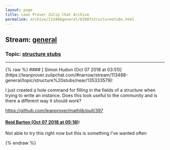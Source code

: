```yaml
---
layout: page
title: Lean Prover Zulip Chat Archive 
permalink: archive/113488general/63907structurestubs.html
---
```


## Stream: [general](https://leanprover-community.github.io/archive/113488general/index.html)
### Topic: [structure stubs](https://leanprover-community.github.io/archive/113488general/63907structurestubs.html)

---

<base href="https://leanprover.zulipchat.com">
{% raw %}
#### [ Simon Hudon (Oct 07 2018 at 03:51)](https://leanprover.zulipchat.com/#narrow/stream/113488-general/topic/structure%20stubs/near/135333579):
<p>I just created a hole command for filling in the fields of a structure when trying to write an instance. Does this look useful to the community and is there a different way it should work?</p>
<p><a href="https://github.com/leanprover/mathlib/pull/397" target="_blank" title="https://github.com/leanprover/mathlib/pull/397">https://github.com/leanprover/mathlib/pull/397</a></p>

#### [ Reid Barton (Oct 07 2018 at 05:18)](https://leanprover.zulipchat.com/#narrow/stream/113488-general/topic/structure%20stubs/near/135335903):
<p>Not able to try this right now but this is something I've wanted often</p>


{% endraw %}
